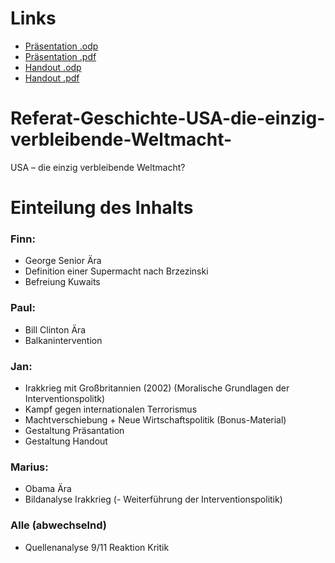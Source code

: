 # Links

 - [Präsentation .odp](https://github.com/Lacrimus/Referat-Geschichte-USA-die-einzig-verbleibende-Weltmacht-/blob/main/USA-die-einzig-verbleibende-Weltmacht.odp?raw=true)
- [Präsentation .pdf](https://github.com/Lacrimus/Referat-Geschichte-USA-die-einzig-verbleibende-Weltmacht-/blob/main/USA-die-einzig-verbleibende-Weltmacht.pdf?raw=true)
- [Handout .odp](https://github.com/Lacrimus/Referat-Geschichte-USA-die-einzig-verbleibende-Weltmacht-/blob/main/Handout-USA-Weltmacht.odp?raw=true)
- [Handout .pdf](https://github.com/Lacrimus/Referat-Geschichte-USA-die-einzig-verbleibende-Weltmacht-/blob/main/Handout-USA-Weltmacht.pdf?raw=true)

# Referat-Geschichte-USA-die-einzig-verbleibende-Weltmacht-
USA – die einzig verbleibende Weltmacht?

# Einteilung des Inhalts
### Finn:
- George Senior Ära
- Definition einer Supermacht nach Brzezinski
- Befreiung Kuwaits

### Paul:
- Bill Clinton Ära
- Balkanintervention

### Jan:
- Irakkrieg mit Großbritannien (2002) (Moralische Grundlagen der Interventionspolitk)
- Kampf gegen internationalen Terrorismus
- Machtverschiebung + Neue Wirtschaftspolitik (Bonus-Material)
- Gestaltung Präsantation
- Gestaltung Handout

### Marius:
- Obama Ära
- Bildanalyse Irakkrieg
(- Weiterführung der Interventionspolitik)

### Alle (abwechselnd)
- Quellenanalyse 9/11 Reaktion Kritik
